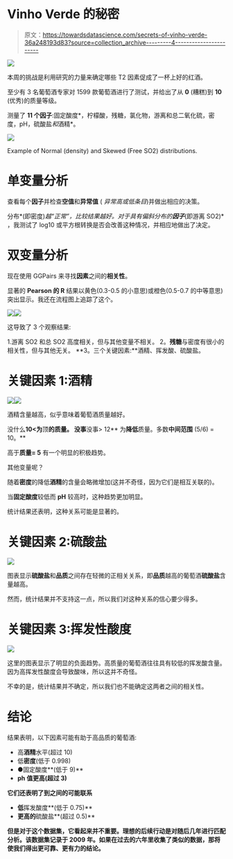# Vinho Verde 的秘密

> 原文：<https://towardsdatascience.com/secrets-of-vinho-verde-36a248193d83?source=collection_archive---------4----------------------->

![](img/4b2992eb53d42a9f29430899380318f4.png)

本周的挑战是利用研究的力量来确定哪些 T2 因素促成了一杯上好的红酒。

至少有 3 名葡萄酒专家对 1599 款葡萄酒进行了测试，并给出了从 **0** (糟糕)到 **10** (优秀)的质量等级。

测量了 **11 个因子**:固定酸度*，柠檬酸，残糖，氯化物，游离和总二氧化硫，密度，pH，硫酸盐*和*酒精*。

![](img/01f1e8cc315837f117fa5798621a21b9.png)

Example of Normal (density) and Skewed (Free SO2) distributions.

# 单变量分析

查看每个**因子**并检查**空值**和**异常值** ( *异常高或低条目*)并做出相应的决策。

分布*(即密度)*越“正常”，比较结果越好。对于具有偏斜分布的**因子***(即游离 SO2)* ，我测试了 log10 或平方根转换是否会改善这种情况，并相应地做出了决定。

# 双变量分析

现在使用 GGPairs 来寻找**因素**之间的**相关性**。

显著的 **Pearson 的 R** 结果以黄色(0.3-0.5 的小意思)或橙色(0.5-0.7 的中等意思)突出显示。我还在流程图上追踪了这个。

![](img/7c9381461be7d64accd3a6223957893a.png)![](img/45b5cfbae12e9f165c1700d6cc3e45b8.png)

这导致了 3 个观察结果:

1.游离 SO2 和总 SO2 高度相关，但与其他变量不相关。
2。**残糖**与密度有很小的相关性，但与其他无关。
**3。三个关键因素:**酒精、挥发酸、硫酸盐。

# 关键因素 1:酒精

![](img/4d64bf57ea4bb865b9d7682d4bdca70f.png)![](img/854ffeb5fbc8da8c65f55c276d706bf7.png)

酒精含量越高，似乎意味着葡萄酒质量越好。

没什么**10<为**顶**的质量。
没事**没事> 12** 为**降低**质量。多数**中间范围** (5/6) = 10。**

高于**质量= 5** 有一个明显的积极趋势。

其他变量呢？

随着**密度**的降低**酒精**的含量会略微增加(这并不奇怪，因为它们是相互关联的)。

当**固定酸度**较低而 **pH** 较高时，这种趋势更加明显。

统计结果还表明，这种关系可能是显著的。

# 关键因素 2:硫酸盐

![](img/4fd7af557eb221fd7acf878422cbf770.png)

图表显示**硫酸盐**和**品质**之间存在轻微的正相关关系，即**品质**越高的葡萄酒**硫酸盐**含量越高。

然而，统计结果并不支持这一点，所以我们对这种关系的信心要少得多。

# 关键因素 3:挥发性酸度

![](img/4d4d52972432207bbdf0c18da29249db.png)

这里的图表显示了明显的负面趋势。高质量的葡萄酒往往具有较低的挥发酸含量。因为高挥发性酸度会导致酸味，所以这并不奇怪。

不幸的是，统计结果并不确定，所以我们也不能确定这两者之间的相关性。

# 结论

结果表明，以下因素可能有助于高品质的葡萄酒:

*   高**酒精**水平(超过 10)
*   低**密度**(低于 0.998)
*   ●固定酸度**(低于 9)**
*   **ph 值更高(超过 3)**

**它们还表明了到之间的可能联系**

*   **低**挥发酸度**(低于 0.75)**
*   **更高的**硫酸盐**(超过 0.5)**

**但是对于这个数据集，它看起来并不重要。理想的后续行动是对随后几年进行匹配分析。该数据集记录于 2009 年。如果在过去的六年里收集了类似的数据，那将使我们得出更可靠、更有力的结论。**